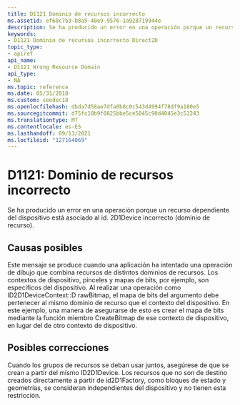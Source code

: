 ```yaml
---
title: D1121 Dominio de recursos incorrecto
ms.assetid: ef68c7b3-b8a5-40e9-9576-1a928719944e
description: Se ha producido un error en una operación porque un recurso dependiente del dispositivo está asociado al id. 2D1Device incorrecto (dominio de recurso).
keywords:
- D1121 Dominio de recursos incorrecto Direct2D
topic_type:
- apiref
api_name:
- D1121 Wrong Resource Domain
api_type:
- NA
ms.topic: reference
ms.date: 05/31/2018
ms.custom: seodec18
ms.openlocfilehash: dbda7d58ae7dfa0b8c0c543d4994f78df9a180e5
ms.sourcegitcommit: d75fc10b9f0825bbe5ce5045c90d4045e3c53243
ms.translationtype: MT
ms.contentlocale: es-ES
ms.lasthandoff: 09/13/2021
ms.locfileid: "127164069"
---
```

# <a name="d1121-wrong-resource-domain"></a>D1121: Dominio de recursos incorrecto

Se ha producido un error en una operación porque un recurso dependiente del dispositivo está asociado al id. 2D1Device incorrecto (dominio de recurso).






 

## <a name="possible-causes"></a>Causas posibles

Este mensaje se produce cuando una aplicación ha intentado una operación de dibujo que combina recursos de distintos dominios de recursos. Los contextos de dispositivo, pinceles y mapas de bits, por ejemplo, son específicos del dispositivo. Al realizar una operación como ID2D1DeviceContext::D rawBitmap, el mapa de bits del argumento debe pertenecer al mismo dominio de recurso que el contexto del dispositivo. En este ejemplo, una manera de asegurarse de esto es crear el mapa de bits mediante la función miembro CreateBitmap de ese contexto de dispositivo, en lugar del de otro contexto de dispositivo.

## <a name="possible-fixes"></a>Posibles correcciones

Cuando los grupos de recursos se deban usar juntos, asegúrese de que se crean a partir del mismo ID2D1Device. Los recursos que no son de destino creados directamente a partir de id2D1Factory, como bloques de estado y geometrías, se consideran independientes del dispositivo y no tienen esta restricción.

 

 




